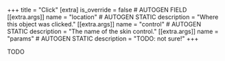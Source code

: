 +++
title = "Click"
[extra]
is_override = false # AUTOGEN FIELD
[[extra.args]]
name = "location" # AUTOGEN STATIC
description = "Where this object was clicked."
[[extra.args]]
name = "control" # AUTOGEN STATIC
description = "The name of the skin control."
[[extra.args]]
name = "params" # AUTOGEN STATIC
description = "TODO: not sure!"
+++

TODO
